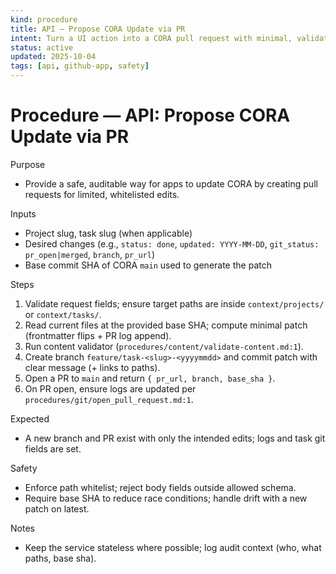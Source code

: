 ```yaml
---
kind: procedure
title: API — Propose CORA Update via PR
intent: Turn a UI action into a CORA pull request with minimal, validated content edits
status: active
updated: 2025-10-04
tags: [api, github-app, safety]
---
```


# Procedure — API: Propose CORA Update via PR

Purpose
- Provide a safe, auditable way for apps to update CORA by creating pull requests for limited, whitelisted edits.

Inputs
- Project slug, task slug (when applicable)
- Desired changes (e.g., `status: done`, `updated: YYYY-MM-DD`, `git_status: pr_open|merged`, `branch`, `pr_url`)
- Base commit SHA of CORA `main` used to generate the patch

Steps
1) Validate request fields; ensure target paths are inside `context/projects/` or `context/tasks/`.
2) Read current files at the provided base SHA; compute minimal patch (frontmatter flips + PR log append).
3) Run content validator (`procedures/content/validate-content.md:1`).
4) Create branch `feature/task-<slug>-<yyyymmdd>` and commit patch with clear message (+ links to paths).
5) Open a PR to `main` and return `{ pr_url, branch, base_sha }`.
6) On PR open, ensure logs are updated per `procedures/git/open_pull_request.md:1`.

Expected
- A new branch and PR exist with only the intended edits; logs and task git fields are set.

Safety
- Enforce path whitelist; reject body fields outside allowed schema.
- Require base SHA to reduce race conditions; handle drift with a new patch on latest.

Notes
- Keep the service stateless where possible; log audit context (who, what paths, base sha).
